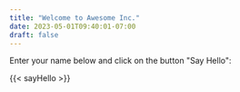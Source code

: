 ```yaml
---
title: "Welcome to Awesome Inc."
date: 2023-05-01T09:40:01-07:00
draft: false
---
```


Enter your name below and click on the button "Say Hello":

{{< sayHello >}}
